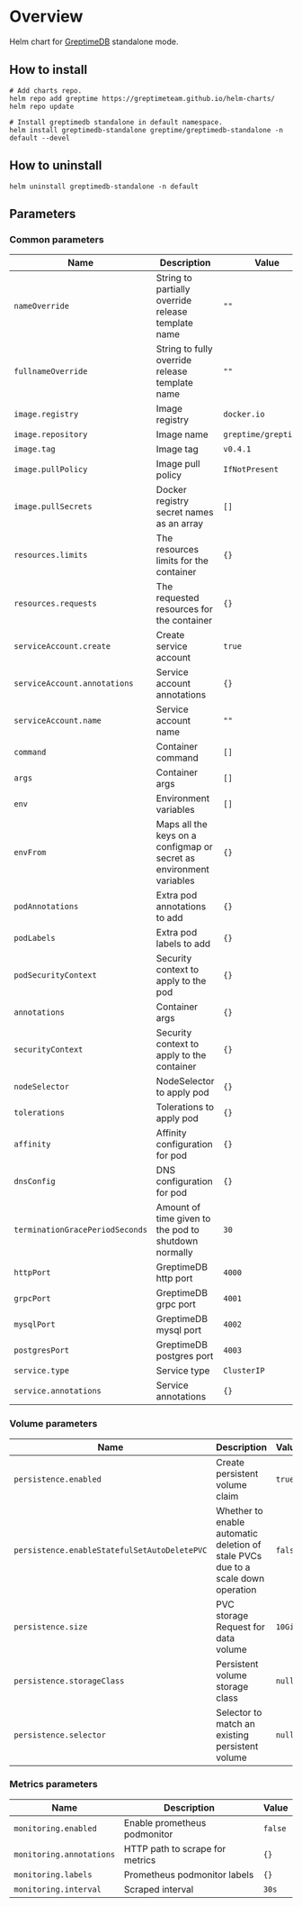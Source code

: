 # Overview

Helm chart for [GreptimeDB](https://github.com/GreptimeTeam/greptimedb) standalone mode.

## How to install

```console
# Add charts repo.
helm repo add greptime https://greptimeteam.github.io/helm-charts/
helm repo update

# Install greptimedb standalone in default namespace.
helm install greptimedb-standalone greptime/greptimedb-standalone -n default --devel
```

## How to uninstall

```console
helm uninstall greptimedb-standalone -n default
```

## Parameters

### Common parameters
| Name                            | Description                                                         | Value                 |
|---------------------------------|---------------------------------------------------------------------|-----------------------|
| `nameOverride`                  | String to partially override release template name                  | `""`                  |
| `fullnameOverride`              | String to fully override release template name                      | `""`                  |      
| `image.registry`                | Image registry                                                      | `docker.io`           |
| `image.repository`              | Image name                                                          | `greptime/greptimedb` |
| `image.tag`                     | Image tag                                                           | `v0.4.1`              |
| `image.pullPolicy`              | Image pull policy                                                   | `IfNotPresent`        |
| `image.pullSecrets`             | Docker registry secret names as an array                            | `[]`                  |
| `resources.limits`              | The resources limits for the container                              | `{}`                  |
| `resources.requests`            | The requested resources for the container                           | `{}`                  |
| `serviceAccount.create`         | Create service account                                              | `true`                |
| `serviceAccount.annotations`    | Service account annotations                                         | `{}`                  |
| `serviceAccount.name`           | Service account name                                                | `""`                  |
| `command`                       | Container command                                                   | `[]`                  |
| `args`                          | Container args                                                      | `[]`                  |
| `env`                           | Environment variables                                               | `[]`                  |
| `envFrom`                       | Maps all the keys on a configmap or secret as environment variables | `{}`                  |
| `podAnnotations`                | Extra pod annotations to add                                        | `{}`                  |
| `podLabels`                     | Extra pod labels to add                                             | `{}`                  |
| `podSecurityContext`            | Security context to apply to the pod                                | `{}`                  |
| `annotations`                   | Container args                                                      | `{}`                  |
| `securityContext`               | Security context to apply to the container                          | `{}`                  |
| `nodeSelector`                  | NodeSelector to apply pod                                           | `{}`                  |
| `tolerations`                   | Tolerations to apply pod                                            | `{}`                  |
| `affinity`                      | Affinity configuration for pod                                      | `{}`                  |
| `dnsConfig`                     | DNS configuration for pod                                           | `{}`                  |
| `terminationGracePeriodSeconds` | Amount of time given to the pod to shutdown normally                | `30`                  |
| `httpPort`                      | GreptimeDB http port                                                | `4000`                |
| `grpcPort`                      | GreptimeDB grpc port                                                | `4001`                |
| `mysqlPort`                     | GreptimeDB mysql port                                               | `4002`                |
| `postgresPort`                  | GreptimeDB postgres port                                            | `4003`                |
| `service.type`                  | Service type                                                        | `ClusterIP`           |
| `service.annotations`           | Service annotations                                                 | `{}`                  |

### Volume parameters

| Name                                         | Description                                                                      | Value   |
|----------------------------------------------|----------------------------------------------------------------------------------|---------|
| `persistence.enabled`                        | Create persistent volume claim                                                   | `true`  |
| `persistence.enableStatefulSetAutoDeletePVC` | Whether to enable automatic deletion of stale PVCs due to a scale down operation | `false` |
| `persistence.size`                           | PVC storage Request for data volume                                              | `10Gi`  |
| `persistence.storageClass`                   | Persistent volume storage class                                                  | `null`  |
| `persistence.selector`                       | Selector to match an existing persistent volume                                  | `null`  |

### Metrics parameters
| Name                          | Description                     | Value   |
|-------------------------------|---------------------------------|---------|
| `monitoring.enabled`          | Enable prometheus podmonitor    | `false` |
| `monitoring.annotations`      | HTTP path to scrape for metrics | `{}`    |
| `monitoring.labels`           | Prometheus podmonitor labels    | `{}`    |
| `monitoring.interval`         | Scraped interval                | `30s`   |
